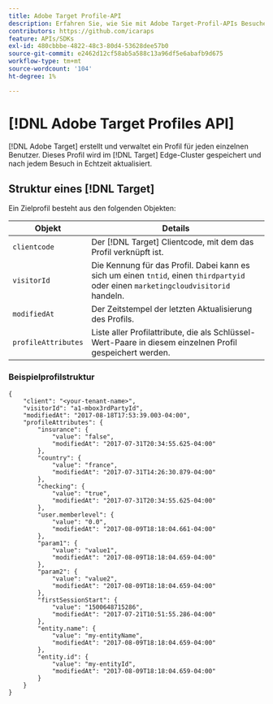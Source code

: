```yaml
---
title: Adobe Target Profile-API
description: Erfahren Sie, wie Sie mit Adobe Target-Profil-APIs Besucherdaten an  [!DNL Target] senden.
contributors: https://github.com/icaraps
feature: APIs/SDKs
exl-id: 480cbbbe-4822-48c3-80d4-53628dee57b0
source-git-commit: e2462d12cf58ab5a588c13a96df5e6abafb9d675
workflow-type: tm+mt
source-wordcount: '104'
ht-degree: 1%

---
```


# [!DNL Adobe Target Profiles API]

[!DNL Adobe Target] erstellt und verwaltet ein Profil für jeden einzelnen Benutzer. Dieses Profil wird im [!DNL Target] Edge-Cluster gespeichert und nach jedem Besuch in Echtzeit aktualisiert.

## Struktur eines [!DNL Target]

Ein Zielprofil besteht aus den folgenden Objekten:

| Objekt | Details |
| --- | --- |
| `clientcode` | Der [!DNL Target] Clientcode, mit dem das Profil verknüpft ist. |
| `visitorId` | Die Kennung für das Profil. Dabei kann es sich um einen `tntid`, einen `thirdpartyid` oder einen `marketingcloudvisitorid` handeln. |
| `modifiedAt` | Der Zeitstempel der letzten Aktualisierung des Profils. |
| `profileAttributes` | Liste aller Profilattribute, die als Schlüssel-Wert-Paare in diesem einzelnen Profil gespeichert werden. |

### Beispielprofilstruktur

```
{
    "client": "<your-tenant-name>",
    "visitorId": "a1-mbox3rdPartyId",
    "modifiedAt": "2017-08-18T17:53:39.003-04:00",
    "profileAttributes": {
        "insurance": {
            "value": "false",
            "modifiedAt": "2017-07-31T20:34:55.625-04:00"
        },
        "country": {
            "value": "france",
            "modifiedAt": "2017-07-31T14:26:30.879-04:00"
        },
        "checking": {
            "value": "true",
            "modifiedAt": "2017-07-31T20:34:55.625-04:00"
        },
        "user.memberlevel": {
            "value": "0.0",
            "modifiedAt": "2017-08-09T18:18:04.661-04:00"
        },
        "param1": {
            "value": "value1",
            "modifiedAt": "2017-08-09T18:18:04.659-04:00"
        },
        "param2": {
            "value": "value2",
            "modifiedAt": "2017-08-09T18:18:04.659-04:00"
        },
        "firstSessionStart": {
            "value": "1500648715286",
            "modifiedAt": "2017-07-21T10:51:55.286-04:00"
        },
        "entity.name": {
            "value": "my-entityName",
            "modifiedAt": "2017-08-09T18:18:04.659-04:00"
        },
        "entity.id": {
            "value": "my-entityId",
            "modifiedAt": "2017-08-09T18:18:04.659-04:00"
        }
    }
}
```
